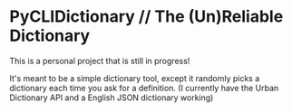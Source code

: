 # PyCLIDictionary // The (Un)Reliable Dictionary

This is a personal project that is still in progress!

It's meant to be a simple dictionary tool, except it randomly picks a dictionary each time you ask for a definition. (I currently have the Urban Dictionary API and a English JSON dictionary working)
